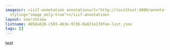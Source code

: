 ```yaml
---
imagescr: <iiif-annotation annotationurl="http://localhost:4000/annotate/annotations/4058a628-c593-463e-9736-8a821e178fee-11.json"
  styling="image_only:true"></iiif-annotation>
layout: searchview
listname: 4058a628-c593-463e-9736-8a821e178fee-list.json
tags: []
---
```

test